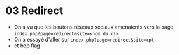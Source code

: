 # 03 Redirect

- On a vu que les boutons réseaux sociaux amenaients vers la page `index.php?page=redirect&site=<nom du rs>`
- On a essayé d'aller sur `index.php?page=redirect&site=cpt`
- et hop flag
